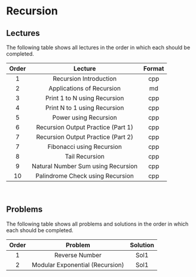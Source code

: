 # Recursion

## Lectures

The following table shows all lectures in the order in which each should be completed.

| Order | Lecture | Format |
|:---:|:---:|:---:|
| 1 | Recursion Introduction | cpp |
| 2 | Applications of Recursion | md |
| 3 | Print 1 to N using Recursion | cpp |
| 4 | Print N to 1 using Recursion | cpp |
| 5 | Power using Recursion | cpp |
| 6 | Recursion Output Practice (Part 1) | cpp |
| 7 | Recursion Output Practice (Part 2) | cpp |
| 7 | Fibonacci using Recursion | cpp |
| 8 | Tail Recursion | cpp |
| 9 | Natural Number Sum using Recursion | cpp |
| 10 | Palindrome Check using Recursion | cpp |
<br>

## Problems

The following table shows all problems and solutions in the order in which each should be completed.

| Order | Problem | Solution |
|:---:|:---:|:---:|
| 1 | Reverse Number | Sol1 |
| 2 | Modular Exponential (Recursion) | Sol1 |